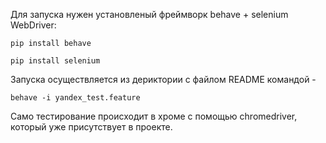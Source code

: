 Для запуска нужен установленый фреймворк behave + 
 selenium WebDriver:

`pip install behave`

`pip install selenium`

Запуска осуществляется из дериктории с файлом README командой -

`behave -i yandex_test.feature`

Само тестирование происходит в хроме с помощью
chromedriver, который уже присутствует в проекте.